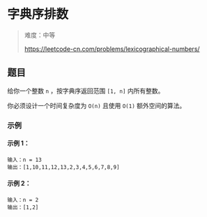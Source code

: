# 字典序排数

> 难度：中等
>
> https://leetcode-cn.com/problems/lexicographical-numbers/

## 题目

给你一个整数 `n` ，按字典序返回范围 `[1, n]` 内所有整数。

你必须设计一个时间复杂度为 `O(n)` 且使用 `O(1)` 额外空间的算法。

### 示例

#### 示例 1：

```
输入：n = 13
输出：[1,10,11,12,13,2,3,4,5,6,7,8,9]
```

#### 示例 2：

```
输入：n = 2
输出：[1,2]
```